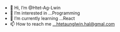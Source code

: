- 👋 Hi, I’m @Htet-Ag-Lwin
- 👀 I’m interested in ...Programming
- 🌱 I’m currently learning ...React
- 📫 How to reach me ...htetaunglwin.hal@gmal.com

<!---
Htet-Ag-Lwin/Htet-Ag-Lwin is a ✨ special ✨ repository because its `README.md` (this file) appears on your GitHub profile.
You can click the Preview link to take a look at your changes.
--->

